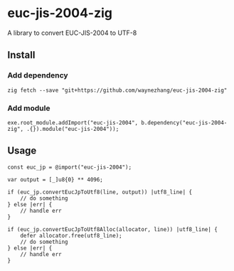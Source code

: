 # euc-jis-2004-zig

A library to convert EUC-JIS-2004 to UTF-8

## Install

### Add dependency

```zig
zig fetch --save "git+https://github.com/waynezhang/euc-jis-2004-zig"
```

### Add module

```zig
exe.root_module.addImport("euc-jis-2004", b.dependency("euc-jis-2004-zig", .{}).module("euc-jis-2004"));
```

## Usage

```zig
const euc_jp = @import("euc-jis-2004");

var output = [_]u8{0} ** 4096;

if (euc_jp.convertEucJpToUtf8(line, output)) |utf8_line| {
    // do something
} else |err| {
    // handle err
}

if (euc_jp.convertEucJpToUtf8Alloc(allocator, line)) |utf8_line| {
    defer allocator.free(utf8_line);
    // do something
} else |err| {
    // handle err
}
```
